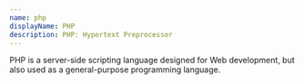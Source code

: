 ```yaml
---
name: php
displayName: PHP
description: PHP: Hypertext Preprocessor
---
```

PHP is a server-side scripting language designed for Web development, but also used as a general-purpose programming language.
